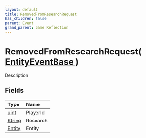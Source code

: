 ```yaml
---
layout: default
title: RemovedFromResearchRequest
has_children: false
parent: Event
grand_parent: Game Reflection
---
```

# RemovedFromResearchRequest( [ EntityEventBase ](/docs/game-reflection/events/entity_event_base) )
Description 

## Fields

| Type | Name |
|:-------------|:--------------|
| [uint](/docs/game-reflection/components/uint) | PlayerId |
| [String](/docs/game-reflection/components/string) | Research |
| [Entity](/docs/game-reflection/classes/entity) | Entity |

